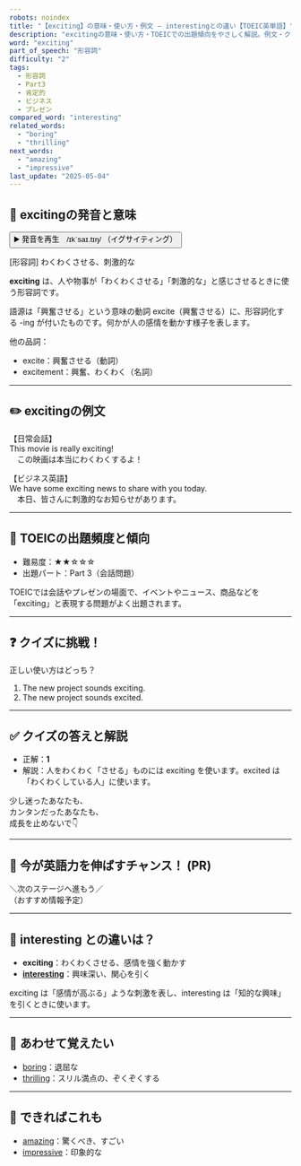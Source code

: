 ```yaml
---
robots: noindex
title: "【exciting】の意味・使い方・例文 ― interestingとの違い【TOEIC英単語】"
description: "excitingの意味・使い方・TOEICでの出題傾向をやさしく解説。例文・クイズ付きでinterestingとの違いもわかりやすく学べます。"
word: "exciting"
part_of_speech: "形容詞"
difficulty: "2"
tags:
  - 形容詞
  - Part3
  - 肯定的
  - ビジネス
  - プレゼン
compared_word: "interesting"
related_words:
  - "boring"
  - "thrilling"
next_words:
  - "amazing"
  - "impressive"
last_update: "2025-05-04"
---
```


## 🔰 excitingの発音と意味

<button class="play-audio" onclick="playTTS('exciting')">
  <span class="play-audio-main">
    ▶️ 発音を再生　/ɪkˈsaɪ.tɪŋ/
  </span>
  <span class="play-audio-sub">
    （イグサイティング）
  </span>
</button>

[形容詞] わくわくさせる、刺激的な

**exciting** は、人や物事が「わくわくさせる」「刺激的な」と感じさせるときに使う形容詞です。

語源は「興奮させる」という意味の動詞 excite（興奮させる）に、形容詞化する -ing が付いたものです。何かが人の感情を動かす様子を表します。

他の品詞：  
- excite：興奮させる（動詞）
- excitement：興奮、わくわく（名詞）

---

## ✏️ excitingの例文

【日常会話】  
This movie is really exciting!  
　この映画は本当にわくわくするよ！

【ビジネス英語】  
We have some exciting news to share with you today.  
　本日、皆さんに刺激的なお知らせがあります。

---

## 🎯 TOEICの出題頻度と傾向

- 難易度：★★☆☆☆
- 出題パート：Part 3（会話問題）

TOEICでは会話やプレゼンの場面で、イベントやニュース、商品などを「exciting」と表現する問題がよく出題されます。

---

## ❓ クイズに挑戦！

正しい使い方はどっち？

1. The new project sounds exciting.  
2. The new project sounds excited.

---

## ✅ クイズの答えと解説

- 正解：**1**
- 解説：人をわくわく「させる」ものには exciting を使います。excited は「わくわくしている人」に使います。

少し迷ったあなたも、  
カンタンだったあなたも、  
成長を止めないで👇️

---

## 🚀 今が英語力を伸ばすチャンス！ (PR)

<div class="info-center">
＼次のステージへ進もう／<br>  
（おすすめ情報予定）
</div>

---

## 🤔  interesting との違いは？

- **exciting**：わくわくさせる、感情を強く動かす
- **[interesting](/word/interesting/)**：興味深い、関心を引く

exciting は「感情が高ぶる」ような刺激を表し、interesting は「知的な興味」を引くときに使います。

---

## 🧩 あわせて覚えたい

- [boring](/word/boring/)：退屈な
- [thrilling](/word/thrilling/)：スリル満点の、ぞくぞくする

---

## 📖 できればこれも

- [amazing](/word/amazing/)：驚くべき、すごい
- [impressive](/word/impressive/)：印象的な

<!-- cvid: aid22_bid07 -->
